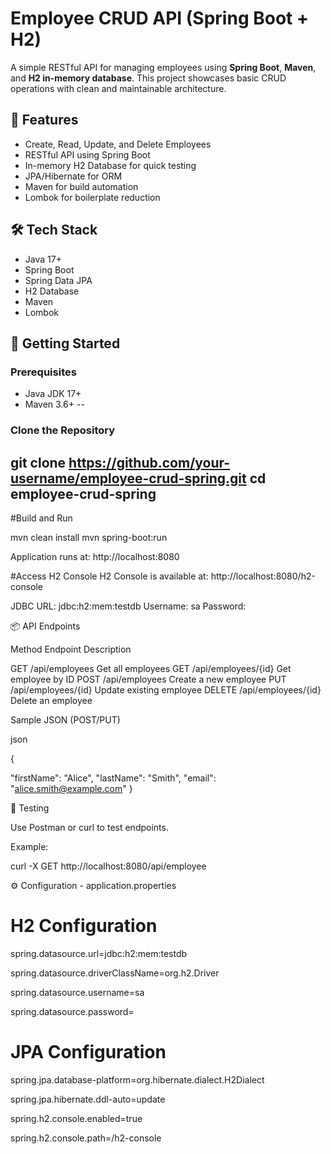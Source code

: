 # Employee CRUD API (Spring Boot + H2)

A simple RESTful API for managing employees using **Spring Boot**, **Maven**, and **H2 in-memory database**. This project showcases basic CRUD operations with clean and maintainable architecture.

## 📌 Features

- Create, Read, Update, and Delete Employees
- RESTful API using Spring Boot
- In-memory H2 Database for quick testing
- JPA/Hibernate for ORM
- Maven for build automation
- Lombok for boilerplate reduction

## 🛠️ Tech Stack

- Java 17+
- Spring Boot
- Spring Data JPA
- H2 Database
- Maven
- Lombok

## 🚀 Getting Started

### Prerequisites

- Java JDK 17+
- Maven 3.6+
--
### Clone the Repository

git clone https://github.com/your-username/employee-crud-spring.git
cd employee-crud-spring
---
#Build and Run

mvn clean install
mvn spring-boot:run

Application runs at:
http://localhost:8080

#Access H2 Console
H2 Console is available at:
http://localhost:8080/h2-console

JDBC URL: jdbc:h2:mem:testdb
Username: sa
Password: 

📦 API Endpoints

Method	Endpoint	Description

GET	/api/employees	Get all employees
GET	/api/employees/{id}	Get employee by ID
POST	/api/employees	Create a new employee
PUT	/api/employees/{id}	Update existing employee
DELETE	/api/employees/{id}	Delete an employee

Sample JSON (POST/PUT)

json

{

  "firstName": "Alice",
  "lastName": "Smith",
  "email": "alice.smith@example.com"
}

🧪 Testing

Use Postman or curl to test endpoints.

Example:

curl -X GET http://localhost:8080/api/employee

⚙️ Configuration - application.properties

# H2 Configuration

spring.datasource.url=jdbc:h2:mem:testdb

spring.datasource.driverClassName=org.h2.Driver

spring.datasource.username=sa

spring.datasource.password=

# JPA Configuration

spring.jpa.database-platform=org.hibernate.dialect.H2Dialect

spring.jpa.hibernate.ddl-auto=update

spring.h2.console.enabled=true

spring.h2.console.path=/h2-console
